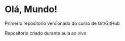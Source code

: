 # Olá, Mundo!
 Primerio repositorio versionado do curso de Git/GitHub

Repositorio criado durante aula ao vivo